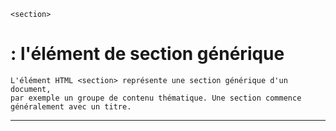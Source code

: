     <section> 
# **: l'élément de section générique**


    L'élément HTML <section> représente une section générique d'un document, 
    par exemple un groupe de contenu thématique. Une section commence généralement avec un titre.

---